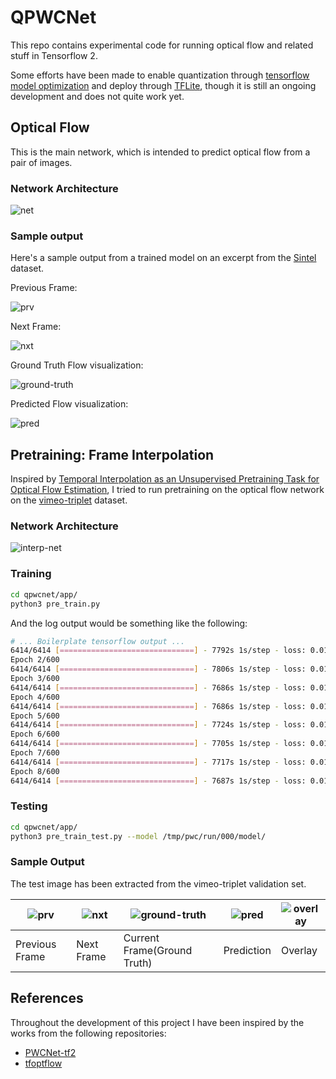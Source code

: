 # QPWCNet

This repo contains experimental code for running optical flow and related stuff in Tensorflow 2.

Some efforts have been made to enable quantization through [tensorflow model optimization](https://github.com/tensorflow/model-optimization)
and deploy through [TFLite](https://www.tensorflow.org/lite), though it is still an ongoing development and does not quite work yet.

## Optical Flow

This is the main network, which is intended to predict optical flow from a pair of images.

### Network Architecture

![net](img/2021-02-22-net.png)

### Sample output

Here's a sample output from a trained model on an excerpt from the [Sintel](http://sintel.is.tue.mpg.de/) dataset.

Previous Frame:

![prv](img/2021-01-24-prv.png)

Next Frame:

![nxt](img/2021-01-24-prv.png)

Ground Truth Flow visualization:

![ground-truth](img/2021-01-24-flow-rgb-gt.png)

Predicted Flow visualization:

![pred](img/2021-01-24-flow-rgb.png)

## Pretraining: Frame Interpolation

Inspired by [Temporal Interpolation as an Unsupervised Pretraining Task for Optical Flow Estimation]( https://arxiv.org/abs/1809.08317 ), I tried to run pretraining on the optical flow network
on the [vimeo-triplet](https://toflow.csail.mit.edu) dataset.

### Network Architecture

![interp-net](img/2021-02-22-net-pretrain.png)

### Training

```bash
cd qpwcnet/app/
python3 pre_train.py
```

And the log output would be something like the following:

```bash
# ... Boilerplate tensorflow output ...
6414/6414 [==============================] - 7792s 1s/step - loss: 0.0184 - img_0_loss: 0.0044 - img_1_loss: 0.0036 - img_2_loss: 0.0025 - img_3_loss: 0.0017 - img_4_loss: 0.0012 - img_5_loss: 0.0022
Epoch 2/600
6414/6414 [==============================] - 7806s 1s/step - loss: 0.0178 - img_0_loss: 0.0043 - img_1_loss: 0.0035 - img_2_loss: 0.0024 - img_3_loss: 0.0016 - img_4_loss: 0.0012 - img_5_loss: 0.0021   
Epoch 3/600
6414/6414 [==============================] - 7686s 1s/step - loss: 0.0174 - img_0_loss: 0.0043 - img_1_loss: 0.0034 - img_2_loss: 0.0023 - img_3_loss: 0.0016 - img_4_loss: 0.0012 - img_5_loss: 0.0021
Epoch 4/600
6414/6414 [==============================] - 7686s 1s/step - loss: 0.0171 - img_0_loss: 0.0042 - img_1_loss: 0.0033 - img_2_loss: 0.0023 - img_3_loss: 0.0015 - img_4_loss: 0.0012 - img_5_loss: 0.0021
Epoch 5/600
6414/6414 [==============================] - 7724s 1s/step - loss: 0.0169 - img_0_loss: 0.0042 - img_1_loss: 0.0032 - img_2_loss: 0.0022 - img_3_loss: 0.0015 - img_4_loss: 0.0012 - img_5_loss: 0.0021       
Epoch 6/600
6414/6414 [==============================] - 7705s 1s/step - loss: 0.0166 - img_0_loss: 0.0042 - img_1_loss: 0.0032 - img_2_loss: 0.0022 - img_3_loss: 0.0015 - img_4_loss: 0.0011 - img_5_loss: 0.0021
Epoch 7/600
6414/6414 [==============================] - 7717s 1s/step - loss: 0.0164 - img_0_loss: 0.0042 - img_1_loss: 0.0031 - img_2_loss: 0.0022 - img_3_loss: 0.0015 - img_4_loss: 0.0011 - img_5_loss: 0.0021   
Epoch 8/600
6414/6414 [==============================] - 7687s 1s/step - loss: 0.0162 - img_0_loss: 0.0042 - img_1_loss: 0.0030 - img_2_loss: 0.0021 - img_3_loss: 0.0015 - img_4_loss: 0.0011 - img_5_loss: 0.0020   
```

### Testing

```bash
cd qpwcnet/app/
python3 pre_train_test.py --model /tmp/pwc/run/000/model/
```

### Sample Output

The test image has been extracted from the vimeo-triplet validation set.

| ![prv](img/2021-02-22-vimeo-frame-interp/0-prv.png) | ![nxt](img/2021-02-22-vimeo-frame-interp/1-nxt.png) | ![ground-truth](img/2021-02-22-vimeo-frame-interp/2-ground-truth.png) | ![pred](img/2021-02-22-vimeo-frame-interp/3-pred.png) | ![overlay](img/2021-02-22-vimeo-frame-interp/4-overlay.png) |
| ---                                                 | ---                                                 | ---                                                                   | ---                                                   | ---                                                         |
| Previous Frame                                      | Next Frame                                          | Current Frame(Ground Truth)                                           | Prediction                                            | Overlay                                                     |

## References

Throughout the development of this project I have been inspired by the works from the following repositories:

* [PWCNet-tf2](https://github.com/hellochick/PWCNet-tf2.git)
* [tfoptflow](https://github.com/philferriere/tfoptflow.git)
